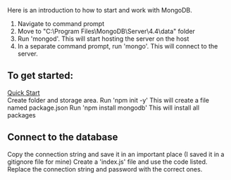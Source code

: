 Here is an introduction to how to start and work with MongoDB.

1. Navigate to command prompt
2. Move to "C:\Program Files\MongoDB\Server\4.4\data" folder
3. Run 'mongod'. This will start hosting the server on the host
4. In a separate command prompt, run 'mongo'. This will connect to the server.

## To get started:  
[Quick Start](https://docs.mongodb.com/drivers/node/quick-start)  
Create folder and storage area.
Run 'npm init -y' This will create a file named package.json
Run 'npm install mongodb' This will install all packages

## Connect to the database
Copy the connection string and save it in an important place (I saved it in a gitignore file for mine)
Create a 'index.js' file and use the code listed. Replace the connection string and password with the correct ones.  